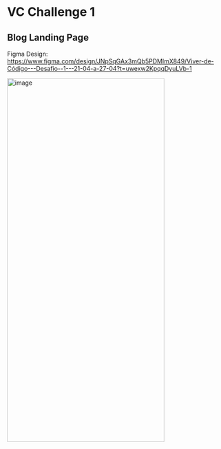 # VC Challenge 1

## Blog Landing Page

Figma Design: https://www.figma.com/design/JNpSqGAx3mQb5PDMlmX849/Viver-de-Código---Desafio--1---21-04-a-27-04?t=uwexw2KpqqDyuLVb-1

<img width="365" height="845" alt="image" src="https://github.com/user-attachments/assets/2749e6be-57f8-48ba-94d5-47a750309703" />
